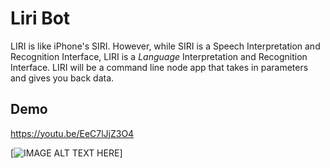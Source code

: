 # Liri Bot
LIRI is like iPhone's SIRI. However, while SIRI is a Speech Interpretation and Recognition Interface, LIRI is a _Language_ Interpretation and Recognition Interface. LIRI will be a command line node app that takes in parameters and gives you back data.

## Demo
https://youtu.be/EeC7lJjZ3O4

[![IMAGE ALT TEXT HERE](https://www.youtube.com/upload_thumbnail?v=EeC7lJjZ3O4&t=hqdefault&ts=1544816878531)]
